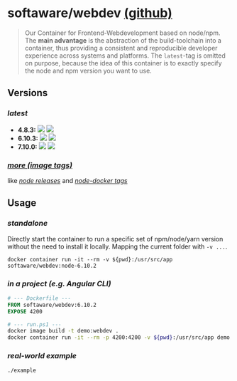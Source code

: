 # softaware/webdev [(github)](https://github.com/softawaregmbh/docker-webdev)
> Our Container for Frontend-Webdevelopment based on node/npm.
The **main advantage** is the abstraction of the build-toolchain into a container, thus providing a consistent and reproducible developer experience across systems and platforms.
The `latest`-tag is omitted on purpose, because the idea of this container is to exactly specify the node and npm version you want to use.


## Versions
### *latest*
- **4.8.3:** [![](https://images.microbadger.com/badges/version/softaware/webdev:node-4.8.3.svg)](https://microbadger.com/images/softaware/webdev:node-4.8.3 "Get your own version badge on microbadger.com") [![](https://images.microbadger.com/badges/image/softaware/webdev:node-4.8.3.svg)](https://microbadger.com/images/softaware/webdev:node-4.8.3 "Get your own image badge on microbadger.com")
- **6.10.3:** [![](https://images.microbadger.com/badges/version/softaware/webdev:node-6.10.3.svg)](https://microbadger.com/images/softaware/webdev:node-6.10.3 "Get your own version badge on microbadger.com") [![](https://images.microbadger.com/badges/image/softaware/webdev:node-6.10.3.svg)](https://microbadger.com/images/softaware/webdev:node-6.10.3 "Get your own image badge on microbadger.com")
- **7.10.0:** [![](https://images.microbadger.com/badges/version/softaware/webdev:node-7.10.0.svg)](https://microbadger.com/images/softaware/webdev:node-7.10.0 "Get your own version badge on microbadger.com") [![](https://images.microbadger.com/badges/image/softaware/webdev:node-7.10.0.svg)](https://microbadger.com/images/softaware/webdev:node-7.10.0 "Get your own image badge on microbadger.com")

### [*more (image tags)*](https://hub.docker.com/r/softaware/webdev/tags/)

like [*node releases*](https://nodejs.org/en/download/releases/) and [*node-docker tags*](https://hub.docker.com/r/library/node/)


## Usage
### *standalone*
Directly start the container to run a specific set of npm/node/yarn version without the need to install it locally. Mapping the current folder with `-v ...`.
```
docker container run -it --rm -v ${pwd}:/usr/src/app softaware/webdev:node-6.10.2
```

### *in a project (e.g. Angular CLI)*
```Dockerfile
# --- Dockerfile ---
FROM softaware/webdev:6.10.2
EXPOSE 4200
```
```bash
# --- run.ps1 ---
docker image build -t demo:webdev .
docker container run -it --rm -p 4200:4200 -v ${pwd}:/usr/src/app demo:webdev
```

### *real-world example*
`./example`
